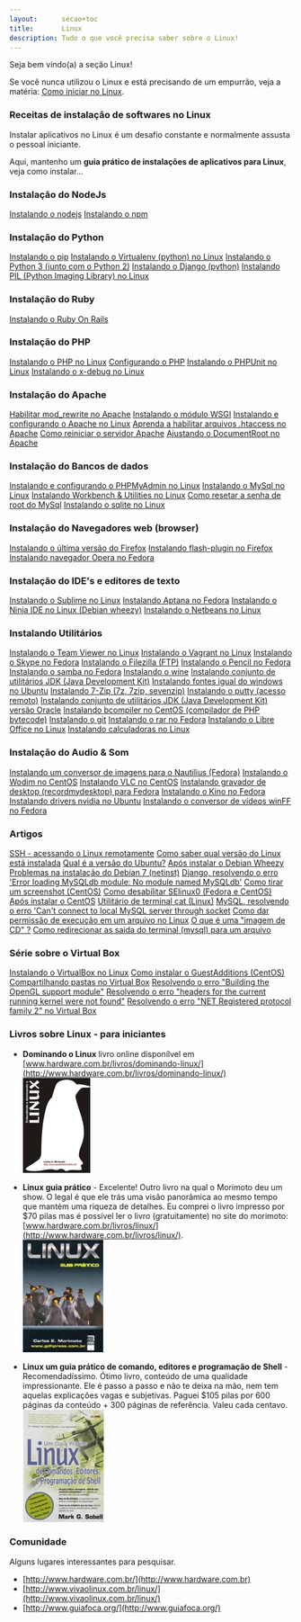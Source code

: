 ```yaml
---
layout:      secao+toc
title:       Linux
description: Tudo o que você precisa saber sobre o Linux!
---
```


Seja bem vindo(a) a seção Linux!

Se você nunca utilizou o Linux e está precisando de um empurrão, veja a matéria:
[Como iniciar no Linux](./como-iniciar-no-linux/ "Como iniciar no Linux").


### Receitas de instalação de softwares no Linux

Instalar  aplicativos no Linux é um desafio constante e normalmente assusta o pessoal iniciante.

Aqui, mantenho um __guia prático de instalações de aplicativos para Linux__, veja como instalar...


### Instalação do NodeJs

<div class="list-group">
    <a href="/linux/instalando-nodejs/" class="list-group-item ">Instalando o nodejs</a>
    <a href="/linux/instalando-npm/" class="list-group-item ">Instalando o npm</a>
</div>


### Instalação do Python

<div class="list-group">
    <a href="/linux/instalando-pip/" class="list-group-item ">Instalando o pip</a>
    <a href="/linux/instalando-virtualenv/" class="list-group-item ">Instalando o Virtualenv (python)  no Linux</a>
    <a href="/linux/instalando-python/" class="list-group-item ">Instalando o Python 3 (junto com o Python 2)</a>
    <a href="/linux/instalando-django/" class="list-group-item ">Instalando o Django (python)</a>
    <a href="/linux/instalando-pil/" class="list-group-item ">Instalando PIL (Python Imaging Library) no Linux</a>
</div>


### Instalação do Ruby

<div class="list-group">
    <a href="/linux/instalando-ruby-on-rails/" class="list-group-item ">Instalando o Ruby On Rails</a>
</div>


### Instalação do PHP

<div class="list-group">
    <a href="/linux/instalando-php/" class="list-group-item ">Instalando o PHP  no Linux</a>
    <a href="/linux/configurando-php/" class="list-group-item ">Configurando o PHP</a>
    <a href="/linux/instalando-phpunit/" class="list-group-item ">Instalando o PHPUnit no Linux</a>
    <a href="/linux/instalando-xdebug/" class="list-group-item ">Instalando o x-debug no Linux</a>
</div>


### Instalação do Apache

<div class="list-group">
    <a href="/linux/apache-habilitar-mod_rewrite-no-apache-mod/" class="list-group-item ">Habilitar mod_rewrite no Apache</a>
    <a href="/linux/instalando-apache-wsgi/" class="list-group-item ">Instalando o módulo WSGI</a>
    <a href="/linux/instalando-apache-via-yum-apt-get/" class="list-group-item ">Instalando e configurando o Apache no Linux</a>
    <a href="/linux/apache-habilitar-htaccess/" class="list-group-item ">Aprenda a habilitar arquivos .htaccess no Apache</a>
    <a href="/linux/apache-como-reiniciar-servidor-apache/" class="list-group-item ">Como reiniciar o servidor Apache</a>
    <a href="/linux/apache-ajustando-documentroot/" class="list-group-item ">Ajustando o DocumentRoot no Apache</a>
</div>


### Instalação do Bancos de dados

<div class="list-group">
    <a href="/linux/instalando-phpmyadmin/" class="list-group-item ">Instalando e configurando o PHPMyAdmin no Linux</a>
    <a href="/linux/instalando-mysql/" class="list-group-item ">Instalando o MySql no Linux</a>
    <a href="/linux/instalando-mysql-workbench/" class="list-group-item ">Instalando Workbench &amp; Utilities no Linux</a>
    <a href="/linux/resetar-senha-de-mysql/" class="list-group-item ">Como resetar a senha de root do MySql</a>
    <a href="/linux/instalando-sqlite/" class="list-group-item ">Instalando o sqlite no Linux</a>
</div>


### Instalação do  Navegadores web (browser)

<div class="list-group">
    <a href="/linux/instalando-firefox/" class="list-group-item ">Instalando o última versão do Firefox</a>
    <a href="/linux/instalando-flash-plugin/" class="list-group-item ">Instalando flash-plugin no Firefox</a>
    <a href="/linux/instalando-opera/" class="list-group-item ">Instalando navegador Opera no Fedora</a>
</div>


### Instalação do  IDE's e editores de texto

<div class="list-group">
    <a href="/linux/instalando-sublime/" class="list-group-item ">Instalando o Sublime no Linux</a>
    <a href="/linux/instalando-aptana/" class="list-group-item ">Instalando Aptana no Fedora</a>
    <a href="/linux/instalando-ninja-ide/" class="list-group-item ">Instalando o Ninja IDE no Linux (Debian wheezy)</a>
    <a href="/linux/instalando-netbeans/" class="list-group-item ">Instalando o Netbeans no Linux</a>
</div>


### Instalando Utilitários

<div class="list-group">
    <a href="/linux/instalando-teamviewer/" class="list-group-item ">Instalando o Team Viewer no Linux</a>
    <a href="/linux/instalando-vagrant/" class="list-group-item ">Instalando o Vagrant no Linux</a>
    <a href="/linux/instalando-skype/" class="list-group-item ">Instalando o Skype no Fedora</a>
    <a href="/linux/instalando-filezilla/" class="list-group-item ">Instalando o Filezilla (FTP)</a>
    <a href="/linux/instalando-pencil/" class="list-group-item ">Instalando o Pencil no Fedora</a>
    <a href="/linux/instalando-samba/" class="list-group-item ">Instalando o samba no Fedora</a>
    <a href="/linux/instalando-wine/" class="list-group-item ">Instalando o wine</a>
    <a href="/linux/instalando-java/" class="list-group-item ">Instalando conjunto de utilitários JDK (Java Development Kit)</a>
    <a href="/linux/instalando-fonts-windows/" class="list-group-item ">Instalando fontes igual do windows no Ubuntu</a>
    <a href="/linux/instalando-7z/" class="list-group-item ">Instalando 7-Zip (7z, 7zip, sevenzip)</a>
    <a href="/linux/instalando-putty/" class="list-group-item ">Instalando o putty (acesso remoto)</a>
    <a href="/linux/instalando-java-oracle/" class="list-group-item ">Instalando conjunto de utilitários JDK (Java Development Kit) versão Oracle</a>
    <a href="/linux/instalando-bcompiler/" class="list-group-item ">Instalando bcompiler no CentOS (compilador de PHP bytecode)</a>
    <a href="/linux/instalando-git/" class="list-group-item ">Instalando o git</a>
    <a href="/linux/instalando-rar/" class="list-group-item ">Instalando o rar no Fedora</a>
    <a href="/linux/instalando-libre-office/" class="list-group-item ">Instalando o Libre Office no Linux</a>
    <a href="/linux/instalando-calculadoras/" class="list-group-item ">Instalando calculadoras no Linux</a>
</div>


### Instalação do  Audio & Som

<div class="list-group">
    <a href="/linux/instalando-nautilus-image-converter/" class="list-group-item ">Instalando um conversor de imagens para o Nautilius (Fedora)</a>
    <a href="/linux/instalando-wodim/" class="list-group-item ">Instalando o Wodim no CentOS</a>
    <a href="/linux/instalando-vlc/" class="list-group-item ">Instalando VLC no CentOS</a>
    <a href="/linux/instalando-gtk-recordmydesktop/" class="list-group-item ">Instalando gravador de desktop (recordmydesktop) para Fedora</a>
    <a href="/linux/instalando-kino/" class="list-group-item ">Instalando o Kino no Fedora</a>
    <a href="/linux/instalando-drivers-nvidia/" class="list-group-item ">Instalando drivers nvidia no Ubuntu</a>
    <a href="/linux/instalando-winff/" class="list-group-item ">Instalando o conversor de vídeos winFF no Fedora</a>
</div>


### Artigos

<div class="list-group">
    <a href="/linux/como-acessar-servidor-remotamente/" class="list-group-item ">SSH - acessando o Linux remotamente</a>
    <a href="/linux/como-saber-qual-versao-do-linux-esta-instalada/" class="list-group-item ">Como saber qual versão do Linux está instalada</a>
    <a href="/linux/qual-a-versao-do-ubuntu/" class="list-group-item ">Qual é a versão do Ubuntu?</a>
    <a href="/linux/apos-instalar-o-debian-wheezy/" class="list-group-item ">Após instalar o Debian Wheezy</a>
    <a href="/linux/problemas-instalacao-debian-7-5/" class="list-group-item ">Problemas na instalação do Debian 7 (netinst)</a>
    <a href="/linux/django-error-loading-mysqldb-module/" class="list-group-item ">Django, resolvendo o erro 'Error loading MySQLdb module: No module named MySQLdb'</a>
    <a href="/linux/gnome-screenshot/" class="list-group-item ">Como tirar um screenshot (CentOS)</a>
    <a href="/linux/como-desabilitar-selinux/" class="list-group-item ">Como desabilitar SElinux0 (Fedora e CentOS)</a>
    <a href="/linux/apos-instalar-o-centos/" class="list-group-item ">Após instalar o CentOS</a>
    <a href="/linux/utilitario-cat/" class="list-group-item ">Utilitário de terminal cat (Linux)</a>
    <a href="/linux/mysql-error-cant-connect-to-local-mysql-server-through-socket/" class="list-group-item ">MySQL, resolvendo o erro 'Can't connect to local MySQL server through socket</a>
    <a href="/linux/como-dar-permissao-de-execucao/" class="list-group-item ">Como dar permissão de execução em um arquivo no Linux</a>
    <a href="/linux/imagem-cd-iso/" class="list-group-item ">O que é uma "imagem de CD" ?</a>
    <a href="/linux/redirecionar-a-saida-do-terminal-para-arquivo/" class="list-group-item ">Como redirecionar as saida do terminal (mysql) para um arquivo</a>
</div>


### Série sobre o Virtual Box

<div class="list-group">
    <a href="/linux/instalando-virtualbox/" class="list-group-item ">Instalando o VirtualBox no Linux</a>
    <a href="/linux/vbox-guest-additions/" class="list-group-item ">Como instalar o GuestAdditions (CentOS)</a>
    <a href="/linux/vbox-compartilhando-pastas/" class="list-group-item ">Compartilhando pastas no Virtual Box</a>
    <a href="/linux/vbox-building-the-opengl-support-module/" class="list-group-item ">Resolvendo o erro "Building the OpenGL support module"</a>
    <a href="/linux/vbox-headers-for-the-current-running-kernel-were-not-found/" class="list-group-item ">Resolvendo o erro "headers for the current running kernel were not found"</a>
    <a href="/linux/net-registered-protocol-family-2/" class="list-group-item ">Resolvendo o erro "NET Registered protocol family 2" no Virtual Box</a>
</div>


### Livros sobre Linux - para iniciantes

 - __Dominando o Linux__ livro online disponílvel em [www.hardware.com.br/livros/dominando-linux/](http://www.hardware.com.br/livros/dominando-linux/)
<br /> ![Figura da capa do livro 'Linux, um guia prático'](livro-entendendo-dominando-linux-morimoto.jpg "linux")

 - __Linux guia prático__ - Excelente! Outro livro na qual o Morimoto deu um show. O legal é que ele trás uma visão
panorâmica ao mesmo tempo que mantém uma riqueza de detalhes. Eu comprei o livro impresso por $70 pilas mas é possível
ler o livro (gratuitamente) no site do morimoto: [www.hardware.com.br/livros/linux/](http://www.hardware.com.br/livros/linux/).
<br /> ![Figura da capa do livro 'Linux, guia prático'](linux-guia-pratico-morimoto.jpg "linux")

 - __Linux um guia prático de comando, editores e programação de Shell__ - Recomendadíssimo. Ótimo livro, conteúdo de uma qualidade impressionante. Ele é passo a passo
e não te deixa na mão, nem tem aquelas explicações vagas e subjetivas. Paguei $105 pilas por 600 páginas da conteúdo + 300
páginas de referência. Valeu cada centavo.
<br /> ![Figura da capa do livro 'Linux, um guia prático'](livro-linux-guia-pratico.jpeg "linux")




### Comunidade

Alguns lugares interessantes para pesquisar.

- [http://www.hardware.com.br/](http://www.hardware.com.br)
- [http://www.vivaolinux.com.br/linux/](http://www.vivaolinux.com.br/linux/)
- [http://www.guiafoca.org/](http://www.guiafoca.org/)
